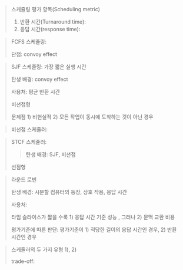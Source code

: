 

> 스케쥴링 평가 항목(Scheduling metric)
>
> 1. 반환 시간(Turnaround time):
> 2. 응답 시간(response time): 



> FCFS 스케쥴링: 
>
> 단점: convoy effect



> SJF 스케쥴링: 가장 짧은 실행 시간
>
> 탄생 배경: convoy effect
>
> 사용처: 평균 반환 시간
>
> 비선점형
>
> 문제점 1) 비현실적 2) 모든 작업이 동시에 도착하는 것이 아닌 경우



> 비선점 스케줄러: 



> STCF 스케쥴러: 
>
> > 탄생 배경: SJF, 비선점
>
> 선점형



>  라운드 로빈
>
> 탄생 배경: 시분할 컴퓨터의 등장, 상호 작용, 응답 시간
>
> 사용처: 
>
> 타임 슬라이스가 짧을 수록 1) 응답 시간 기준 성능 , 그러나 2) 문맥 교환 비용
>
> 평가기준에 따른 판단: 평가기준이 1) 적당한 길이의 응답 시간인 경우, 2) 반환 시간인 경우



> 스케줄러의 두 가지 유형 1), 2)
>
> trade-off: 




